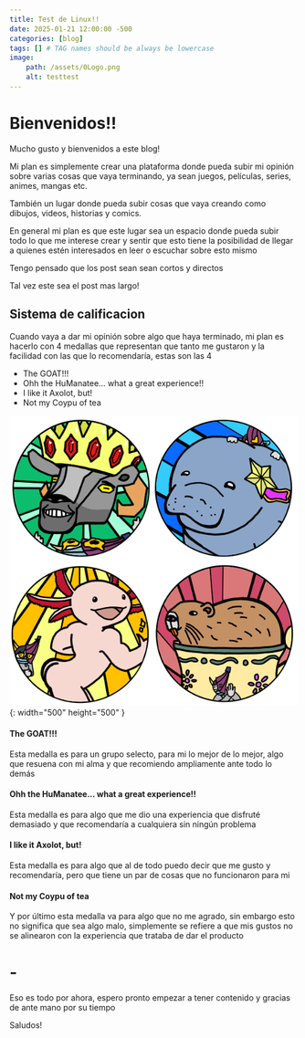 ```yaml
---
title: Test de Linux!!
date: 2025-01-21 12:00:00 -500
categories: [blog]
tags: [] # TAG names should be always be lowercase
image: 
    path: /assets/0Logo.png
    alt: testtest
---
```


# Bienvenidos!!
Mucho gusto y bienvenidos a este blog!

Mi plan es simplemente crear una plataforma donde pueda subir mi opinión sobre varias cosas que vaya terminando, ya sean juegos, películas, series, animes, mangas etc.

También un lugar donde pueda subir cosas que vaya creando como dibujos, videos, historias y comics.

En general mi plan es que este lugar sea un espacio donde pueda subir todo lo que me interese crear y sentir que esto tiene la posibilidad de llegar a quienes estén interesados en leer o escuchar sobre esto mismo

Tengo pensado que los post sean sean cortos y directos

Tal vez este sea el post mas largo!


## Sistema de calificacion 
Cuando vaya a dar mi opinión sobre algo que haya terminado, mi plan es hacerlo con 4 medallas que representan que tanto me gustaron y la facilidad con las que lo recomendaría, estas son las 4

* The GOAT!!!
* Ohh the HuManatee... what a great experience!!
* I like it Axolot, but! 
* Not my Coypu of tea

![Desktop View](/assets/0.png){: width="500" height="500" }


#### The GOAT!!!
Esta medalla es para un grupo selecto, para mi lo mejor de lo mejor, algo que resuena con mi alma y que recomiendo ampliamente ante todo lo demás

#### Ohh the HuManatee... what a great experience!!
Esta medalla es para algo que me dio una experiencia que disfruté demasiado y que recomendaría a cualquiera sin ningún problema   

#### I like it Axolot, but!
Esta medalla es para algo que al de todo puedo decir que me gusto y recomendaría, pero que tiene un par de cosas que no funcionaron para mi 

#### Not my Coypu of tea
Y por último esta medalla va para algo que no me agrado, sin embargo esto no significa que sea algo malo, simplemente se refiere a que mis gustos no se alinearon con la experiencia que trataba de dar el producto 




# -
Eso es todo por ahora, espero pronto empezar a tener contenido y gracias de ante mano por su tiempo

Saludos!